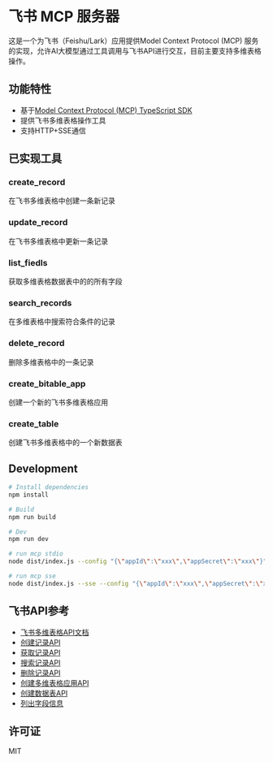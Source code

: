 # 飞书 MCP 服务器

这是一个为飞书（Feishu/Lark）应用提供Model Context Protocol (MCP) 服务的实现，允许AI大模型通过工具调用与飞书API进行交互，目前主要支持多维表格操作。

## 功能特性

- 基于[Model Context Protocol (MCP) TypeScript SDK](https://github.com/modelcontextprotocol/typescript-sdk)
- 提供飞书多维表格操作工具
- 支持HTTP+SSE通信

## 已实现工具

### create_record

在飞书多维表格中创建一条新记录

### update_record

在飞书多维表格中更新一条记录

### list_fiedls

获取多维表格数据表中的的所有字段

### search_records

在多维表格中搜索符合条件的记录

### delete_record

删除多维表格中的一条记录


### create_bitable_app

创建一个新的飞书多维表格应用

### create_table

创建飞书多维表格中的一个新数据表


## Development
```sh
# Install dependencies
npm install

# Build
npm run build

# Dev
npm run dev

# run mcp stdio
node dist/index.js --config "{\"appId\":\"xxx\",\"appSecret\":\"xxx\"}"

# run mcp sse
node dist/index.js --sse --config "{\"appId\":\"xxx\",\"appSecret\":\"xxx\"}"

```









## 飞书API参考

- [飞书多维表格API文档](https://open.larkoffice.com/document/server-docs/docs/bitable-v1/bitable-structure)
- [创建记录API](https://open.larkoffice.com/document/server-docs/docs/bitable-v1/app-table-record/create)
- [获取记录API](https://open.larkoffice.com/document/server-docs/docs/bitable-v1/app-table-record/get)
- [搜索记录API](https://open.larkoffice.com/document/server-docs/docs/bitable-v1/app-table-record/search)
- [删除记录API](https://open.larkoffice.com/document/server-docs/docs/bitable-v1/app-table-record/delete)
- [创建多维表格应用API](https://open.larkoffice.com/document/server-docs/docs/bitable-v1/app/create)
- [创建数据表API](https://open.larkoffice.com/document/server-docs/docs/bitable-v1/app-table/create)
- [列出字段信息](https://open.feishu.cn/document/server-docs/docs/bitable-v1/app-table-field/list)
  
## 许可证

MIT 